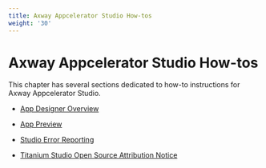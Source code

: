 ```yaml
---
title: Axway Appcelerator Studio How-tos
weight: '30'
---
```


# Axway Appcelerator Studio How-tos

This chapter has several sections dedicated to how-to instructions for Axway Appcelerator Studio.

* [App Designer Overview](/guide/Axway_Appcelerator_Studio/Axway_Appcelerator_Studio_How-tos/App_Designer_Overview/)

* [App Preview](/guide/Axway_Appcelerator_Studio/Axway_Appcelerator_Studio_How-tos/App_Preview/)

* [Studio Error Reporting](/guide/Axway_Appcelerator_Studio/Axway_Appcelerator_Studio_How-tos/Studio_Error_Reporting/)

* [Titanium Studio Open Source Attribution Notice](/guide/Axway_Appcelerator_Studio/Axway_Appcelerator_Studio_How-tos/Titanium_Studio_Open_Source_Attribution_Notice/)
